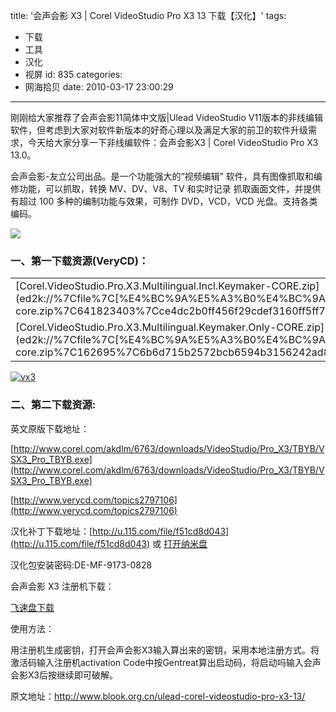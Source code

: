 title: '会声会影 X3 | Corel VideoStudio Pro X3 13 下载【汉化】'
tags:
  - 下载
  - 工具
  - 汉化
  - 视屏
id: 835
categories:
  - 网海拾贝
date: 2010-03-17 23:00:29
---

刚刚给大家推荐了会声会影11简体中文版|Ulead VideoStudio V11版本的非线编辑软件，但考虑到大家对软件新版本的好奇心理以及满足大家的前卫的软件升级需求，今天给大家分享一下非线编软件：会声会影X3 | Corel VideoStudio Pro X3 13.0。

会声会影-友立公司出品。是一个功能强大的“视频编辑” 软件，具有图像抓取和编修功能，可以抓取，转换 MV、DV、V8、TV 和实时记录 抓取画面文件，并提供有超过 100 多种的编制功能与效果，可制作 DVD，VCD，VCD 光盘。支持各类编码。

[![](http://a.kainy.cn/201003/221851H3K.jpg)](http://a.kainy.cn/201003/221851H3K.jpg)<!--more-->

### 一、第一下载资源(VeryCD)：

<table width="100%" cellspacing="1" cellpadding="2">
<tbody>
<tr>
<td>[Corel.VideoStudio.Pro.X3.Multilingual.Incl.Keymaker-CORE.zip](ed2k://%7Cfile%7C[%E4%BC%9A%E5%A3%B0%E4%BC%9A%E5%BD%B1x3].corel.videostudio.pro.x3.multilingual.incl.keymaker-core.zip%7C641823403%7Cce4dc2b0ff456f29cdef3160ff5ff779%7Ch%3Dd35gxrsspkcsxlt2hzump5lnxcysf7lr%7C/)</td>
<td align="center">612.1MB</td>
</tr>
<tr>
<td>[Corel.VideoStudio.Pro.X3.Multilingual.Keymaker.Only-CORE.zip](ed2k://%7Cfile%7C[%E4%BC%9A%E5%A3%B0%E4%BC%9A%E5%BD%B1.x3].corel.videostudio.pro.x3.multilingual.keymaker.only-core.zip%7C162695%7C6b6d715b2572bcb6594b3156242ad88d%7Ch%3D2migrogxwxsqjbruq3wpegmfn7pbvm33%7C/)</td>
<td align="center">158.9KB</td>
</tr>
</tbody>
</table>

[![](http://a.kainy.cn/201003/vx3.jpg "vx3")](http://a.kainy.cn/201003/vx3.jpg)

### 二、第二下载资源:

英文原版下载地址：

[http://www.corel.com/akdlm/6763/downloads/VideoStudio/Pro_X3/TBYB/VSX3_Pro_TBYB.exe](http://www.corel.com/akdlm/6763/downloads/VideoStudio/Pro_X3/TBYB/VSX3_Pro_TBYB.exe)

[http://www.verycd.com/topics2797106](http://www.verycd.com/topics2797106)

汉化补丁下载地址：[http://u.115.com/file/f51cd8d043](http://u.115.com/file/f51cd8d043) 或 [打开纳米盘](http://d.namipan.com/d/DE-MF%20%e4%bc%9a%e5%a3%b0%e4%bc%9a%e5%bd%b1x3%e5%ae%8c%e7%be%8e%e7%ae%80%e4%bd%93%e4%b8%ad%e6%96%87%e6%b1%89%e5%8c%96%e8%a1%a5%e4%b8%813.2.exe/00676e00d2781051d14d6d3375a9d0e9fe8b0151d0acb10b)

汉化包安装密码:DE-MF-9173-0828

会声会影 X3 注册机下载：

[飞速盘下载](http://www.rayfile.com/files/f1a39b82-2aaa-11df-a4f2-0015c55db73d/)

使用方法：

用注册机生成密钥，打开会声会影X3输入算出来的密钥，采用本地注册方式。将激活码输入注册机activation Code中按Gentreat算出启动码，将启动吗输入会声会影X3后按继续即可破解。

原文地址：http://www.blook.org.cn/ulead-corel-videostudio-pro-x3-13/